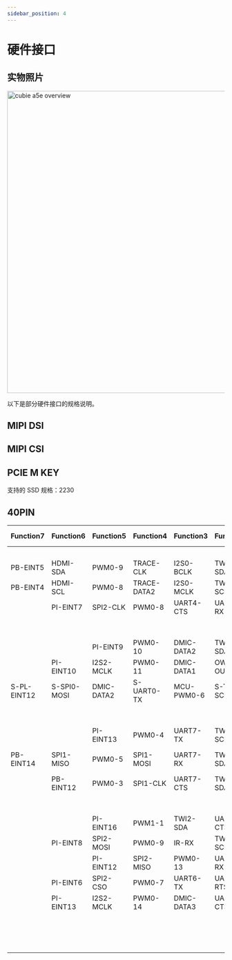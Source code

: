 ```yaml
---
sidebar_position: 4
---
```


# 硬件接口

## 实物照片

<img src="/img/cubie/a5e/cubie_a5e_overview.webp" alt="cubie a5e overview" width="700" />


以下是部分硬件接口的规格说明。

## MIPI DSI

## MIPI CSI

## PCIE M KEY

支持的 SSD 规格：2230


## 40PIN

<div className='gpio_style' style={{ overflow :"auto"}}>

| Function7   | Function6   | Function5  | Function4   | Function3  | Function2  | Function1 |Pin Number | Pin Number| Function1 | Function2  | Function3  | Function4   | Function5  | Function6  | Function7   |
|-------------|-------------|------------|-------------|------------|------------|-----------|-----------------|------------------|-----------|------------|------------|-------------|------------|------------|-------------|
|             |             |            |             |            |            | +3.3V     | <div className='yellow'>1</div>   |<div className='red'>2</div>    | +5.0V     |            |            |             |            |            |             |
| PB-EINT5    | HDMI-SDA    | PWM0-9     | TRACE-CLK   | I2S0-BCLK  | TWI1-SDA   | PB5       |<div className='green'>3</div>   | <div className="red">4</div>    | +5.0V     |            |            |             |            |            |             |
| PB-EINT4    | HDMI-SCL    | PWM0-8     | TRACE-DATA2 | I2S0-MCLK  | TWI1-SCK   | PB4       |<div className='green'>5</div>   |<div className='black'>6</div>    | GND       |            |            |             |            |            |             |
|             | PI-EINT7    | SPI2-CLK   | PWM0-8      | UART4-CTS  | UART6-RX   | PI7       |<div className='green'>7</div>   |<div className='green'>8</div>    | PB9       | UARTO-TX   | TWIO-SCK   | TRACE-DATA1 | I2S0-DIN2  | I2S0-DOUT2 | PB-EINT9    |
|             |             |            |             |            |            | GND       |<div className='black'>9</div>   |<div className='green'>10</div>   | PB10      | UARTO-RX   | TWIO-SDA   | PWM0-1      | I2S0-DIN3  | I2S0-DOUT3 | PB-EINT10   |
|             |             | PI-EINT9   | PWM0-10     | DMIC-DATA2 | TWI5-SDA   | PI9       |<div className='green'>11</div>  |<div className='green'>12</div>   | PI2       | UART5-TX   | SPI1-CSO   | PWM0-3      | I2S2-BCLK  | I2S2-BCLK  | PI-EINT2    |
|             | PI-EINT10   | I2S2-MCLK  | PWM0-11     | DMIC-DATA1 | OWA-OUT    | PI10      |<div className='green'>13</div>  |<div className='black'>14</div>   | GND       |            |            |             |            |            |             |
| S-PL-EINT12 | S-SPI0-MOSI | DMIC-DATA2 | S-UART0-TX  | MCU-PWM0-6 | S-TWI2-SCK | PL12      |<div className='green'>15</div>  |<div className='green'>16</div>   | PI11      | UART3-TX   | DMIC-DATA0 | PWM0-12     | PI-EINT11  |            |             |
|             |             |            |             |            |            | +3.3V     |<div className="yellow">17</div>  |<div className='green'>18</div>   | PI14      | UART6-RTS  | DMIC-CLK   | PWM0-15     | PI-EINT14  |            |             |
|             |             | PI-EINT13  | PWM0-4      | UART7-TX   | TWI4-SCK   | PB13      |<div className='green'>19</div>  |<div className='black'>20</div>   | GND       |            |            |             |            |            |             |
| PB-EINT14   | SPI1-MISO   | PWM0-5     | SPI1-MOSI   | UART7-RX   | TWI4-SDA   | PB14      |<div className='green'>21</div>  |<div className='green'>22</div>   | PL13      | S-TWI2-SDA | MCU-PWM0-7 | S-UARTO-RX  | DMIC-DATA3 | S-SPI-MISO | S-PL-EINT13 |
|             | PB-EINT12   | PWM0-3     | SPI1-CLK    | UART7-CTS  | TWI5-SDA   | PB12      |<div className='green'>23</div>  |<div className='green'>24</div>   | PB11      | TWI5-SCK   | UART7-RTS  | PWM0-2      | SPI1-CSO   | PB-EINT11  |             |
|             |             |            |             |            |            | GND       |<div className='black'>25</div>  |<div className='green'>26</div>   | PI0       | TWI4-SCK   | UART4-TX   | PWM0-1      | I2S2-DIN3  | I2S2-DOUT3 | PI-EINTO    |
|             |             | PI-EINT16  | PWM1-1      | TWI2-SDA   | UART3-CTS  | PI16      |<div className='green'>27</div>  |<div className='green'>28</div>   | PI15      | TWI2-SCK   | UART3-RTS  | PWM1-0      | USB2-DM    | PI-EINT15  |             |
|             | PI-EINT8    | SPI2-MOSI  | PWM0-9      | IR-RX      | TWI5-SCK   | PI8       |<div className='green'>29</div>  |<div className='green'>30</div>   | GND       |            |            |             |            |            |             |
|             |             | PI-EINT12  | SPI2-MISO   | PWM0-13    | UART3-RX   | PI12      | <div className='blue'>31</div>  |<div className='blue'>32</div>   | PI1       | TWI4-SDA   | UART4-RX   | PWM0-2      | I2S2-DIN2  | I2S2-DOUT2 | PI-EINT1    |
|             | PI-EINT6    | SPI2-CSO   | PWM0-7      | UART6-TX   | UART4-RTS  | PI6       |<div className='green'>33</div>  |<div className='black'>34</div>   | GND       |            |            |             |            |            |             |
|             | PI-EINT13   | I2S2-MCLK  | PWM0-14     | DMIC-DATA3 | UART6-CTS  | PI13      |<div className='green'>35</div>  |<div className='green'>36</div>   | PI3       |            | UART5-RX   | PWM0-4      | I2S2-LRCK  | SPI1-CLK   | PI-EINT3    |
|             |             |            |             |            |            | GPADC2    |<div className='green'>37</div>  |<div className='green'>38</div>   | PI5       | UART5-CTS  | SPI1-MISO  | PWM0-6      | I2S2-DINO  | I2S2-DOUT1 | PI-EINT5    |
|             |             |            |             |            |            | GND       |<div className='black'>39</div>  |<div className='green'>40</div>   | PI4       | UART5-RTS  | SPI1-MOSI  | PWM0-5      | I2S2-DOUT0 | I2S2-DIN1  | PI-EINT4    |

</div>

